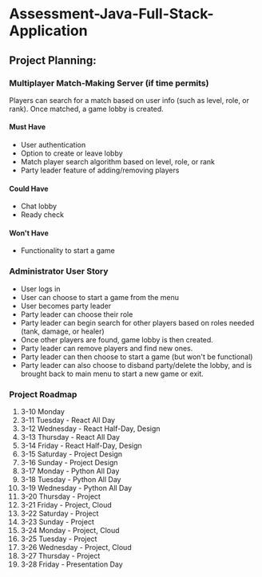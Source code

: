 # Assessment-Java-Full-Stack-Application

## Project Planning:

### Multiplayer Match-Making Server (if time permits)

Players can search for a match based on user info (such as level, role, or rank). Once matched, a game lobby is created.

#### Must Have
- User authentication
- Option to create or leave lobby
- Match player search algorithm based on level, role, or rank
- Party leader feature of adding/removing players

#### Could Have
- Chat lobby
- Ready check

#### Won't Have
- Functionality to start a game

### Administrator User Story
- User logs in
- User can choose to start a game from the menu
- User becomes party leader 
- Party leader can choose their role
- Party leader can begin search for other players based on roles needed (tank, damage, or healer)
- Once other players are found, game lobby is then created.
- Party leader can remove players and find new ones. 
- Party leader can then choose to start a game (but won't be functional)
- Party leader can also choose to disband party/delete the lobby, and is brought back to main menu to start a new game or exit. 

### Project Roadmap
1. 3-10 Monday
1. 3-11 Tuesday - React All Day
2. 3-12 Wednesday - React Half-Day, Design
3. 3-13 Thursday - React All Day
4. 3-14 Friday - React Half-Day, Design
5. 3-15 Saturday - Project Design
6. 3-16 Sunday - Project Design
7. 3-17 Monday - Python All Day
8. 3-18 Tuesday - Python All Day
9. 3-19 Wednesday - Python All Day
10. 3-20 Thursday - Project 
11. 3-21 Friday - Project, Cloud 
12. 3-22 Saturday - Project
12. 3-23 Sunday - Project
12. 3-24 Monday - Project, Cloud
12. 3-25 Tuesday - Project
12. 3-26 Wednesday - Project, Cloud
12. 3-27 Thursday - Project
12. 3-28 Friday - Presentation Day
